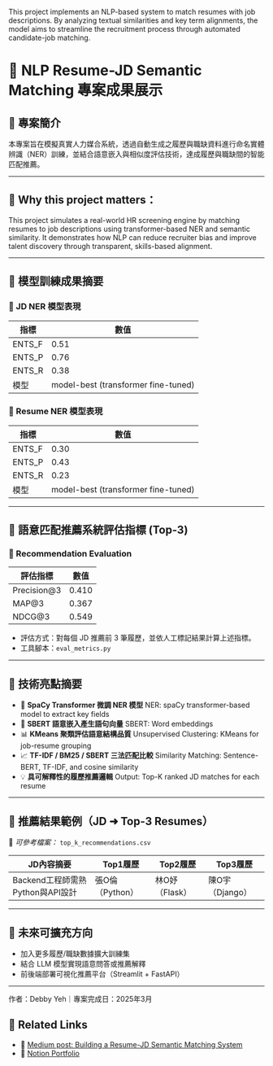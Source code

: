 This project implements an NLP-based system to match resumes with job descriptions. By analyzing textual similarities and key term alignments, the model aims to streamline the recruitment process through automated candidate-job matching.

# 📌 NLP Resume-JD Semantic Matching 專案成果展示

## 📘 專案簡介
本專案旨在模擬真實人力媒合系統，透過自動生成之履歷與職缺資料進行命名實體辨識（NER）訓練，並結合語意嵌入與相似度評估技術，達成履歷與職缺間的智能匹配推薦。

---

## 🔖 Why this project matters：
This project simulates a real-world HR screening engine by matching resumes to job descriptions using transformer-based NER and semantic similarity.
It demonstrates how NLP can reduce recruiter bias and improve talent discovery through transparent, skills-based alignment.

---

## 📌 模型訓練成果摘要

### 🔹 JD NER 模型表現
| 指標       | 數值   |
|------------|--------|
| ENTS_F     | 0.51   |
| ENTS_P     | 0.76   |
| ENTS_R     | 0.38   |
| 模型       | model-best (transformer fine-tuned) |

### 🔹 Resume NER 模型表現
| 指標       | 數值   |
|------------|--------|
| ENTS_F     | 0.30   |
| ENTS_P     | 0.43   |
| ENTS_R     | 0.23   |
| 模型       | model-best (transformer fine-tuned) |

---

## 📌 語意匹配推薦系統評估指標 (Top-3)

### 🔹 Recommendation Evaluation
| 評估指標     | 數值   |
|--------------|--------|
| Precision@3  | 0.410  |
| MAP@3        | 0.367  |
| NDCG@3       | 0.549  |

- 評估方式：對每個 JD 推薦前 3 筆履歷，並依人工標記結果計算上述指標。
- 工具腳本：`eval_metrics.py`

---

## 📌 技術亮點摘要

- 🔧 **SpaCy Transformer 微調 NER 模型**  NER: spaCy transformer-based model to extract key fields
- 🧠 **SBERT 語意嵌入產生語句向量**  SBERT: Word embeddings
- 📊 **KMeans 聚類評估語意結構品質**  Unsupervised Clustering: KMeans for job-resume grouping
- 📈 **TF-IDF / BM25 / SBERT 三法匹配比較**  Similarity Matching: Sentence-BERT, TF-IDF, and cosine similarity
- 💡 **具可解釋性的履歷推薦邏輯** Output: Top-K ranked JD matches for each resume

---

## 📁 推薦結果範例（JD ➜ Top-3 Resumes）

📄 *可參考檔案：* `top_k_recommendations.csv`

| JD內容摘要                      | Top1履歷         | Top2履歷         | Top3履歷         |
|--------------------------------|------------------|------------------|------------------|
| Backend工程師需熟Python與API設計 | 張O倫（Python）  | 林O妤（Flask）   | 陳O宇（Django）  |

---

## 🧠 未來可擴充方向
- 加入更多履歷/職缺數據擴大訓練集
- 結合 LLM 模型實現語意問答或推薦解釋
- 前後端部署可視化推薦平台（Streamlit + FastAPI）

---
作者：Debby Yeh｜專案完成日：2025年3月

## 🔗 Related Links
- 📝 [Medium post: Building a Resume-JD Semantic Matching System](https://medium.com/@debby.yeh1994)
- 📂 [Notion Portfolio](https://mango-mapusaurus-5df.notion.site/Debby-Yeh-NLP-Application-Engineer-Portfolio-1ca5118474d2801caa58de564fb53e38?pvs=4)
